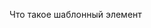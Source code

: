 Что такое шаблонный элемент <template>, и как с ним работать?
Элемент <template> — это HTML-элемент, который позволяет создавать шаблоны, содержащие разметку, которая не будет отображаться на странице до тех пор, пока не будет активирована с помощью JavaScript. Это полезно для динамического добавления контента.

Шаблоны можно использовать для создания списков, форм или динамически обновляемого контента без необходимости манипуляции с DOM в процессе.

 <template id="item-template">
    <div class="item">
        <h2></h2>
        <p></p>
    </div>
</template>

<script>
    const template = document.getElementById('item-template');

    for (let i = 1; i <= 5; i++) {
        const clone = document.importNode(template.content, true);
        clone.querySelector('h2').textContent = `Item ${i}`;
        clone.querySelector('p').textContent = `Description for item ${i}.`;
        document.body.appendChild(clone);
    }
</script>